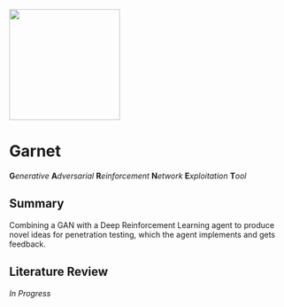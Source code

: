 <img width="200" src="https://github.com/user-attachments/assets/41a5839f-fadb-4823-bae2-f4711b796275"> 

# Garnet 
**G***enerative* **A***dversarial* **R***einforcement* **N***etwork* **E***xploitation* **T***ool*




## Summary
Combining a GAN with a Deep Reinforcement Learning agent to produce novel ideas for penetration testing, which the agent implements and gets feedback.


## Literature Review
*In Progress*


